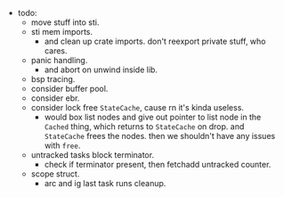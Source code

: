 
- todo:
    - move stuff into sti.
    - sti mem imports.
        - and clean up crate imports. don't reexport private stuff, who cares.
    - panic handling.
        - and abort on unwind inside lib.
    - bsp tracing.
    - consider buffer pool.
    - consider ebr.
    - consider lock free `StateCache`, cause rn it's kinda useless.
        - would box list nodes and give out pointer to list node in
          the `Cached` thing, which returns to `StateCache` on drop.
          and `StateCache` frees the nodes.
          then we shouldn't have any issues with `free`.
    - untracked tasks block terminator.
        - check if terminator present, then fetchadd untracked counter.
    - scope struct.
        - arc and ig last task runs cleanup.

